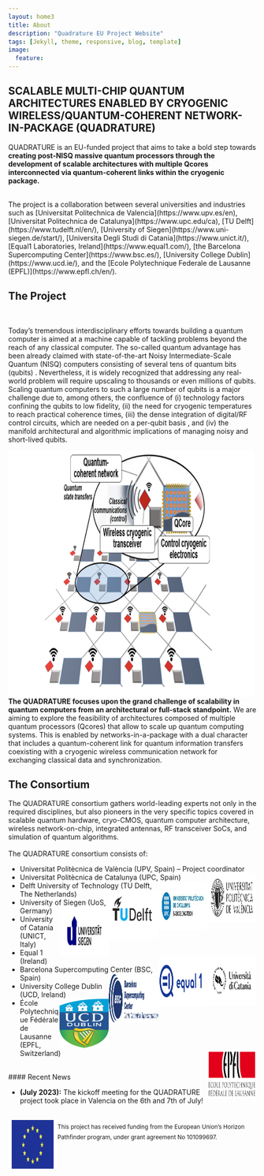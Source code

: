 ```yaml
---
layout: home3
title: About
description: "Quadrature EU Project Website"
tags: [Jekyll, theme, responsive, blog, template]
image: 
  feature: 
---
```

<!---

-->

## SCALABLE MULTI-CHIP QUANTUM ARCHITECTURES ENABLED BY CRYOGENIC WIRELESS/QUANTUM-COHERENT NETWORK-IN-PACKAGE (QUADRATURE)
QUADRATURE is an EU-funded project that aims to take a bold step towards **creating post-NISQ massive quantum processors through the development of scalable architectures with multiple Qcores interconnected via quantum-coherent links within the cryogenic package.**

<br />
The project is a collaboration between several universities and industries such as [Universitat Politechnica de Valencia](https://www.upv.es/en), [Universitat Politechnica de Catalunya](https://www.upc.edu/ca), [TU Delft](https://www.tudelft.nl/en/), [University of Siegen](https://www.uni-siegen.de/start/), [Universita Degli Studi di Catania](https://www.unict.it/), [Equal1 Laboratories, Ireland](https://www.equal1.com/), [the Barcelona Supercomputing Center](https://www.bsc.es/), [University College Dublin](https://www.ucd.ie/), and the [Ecole Polytechnique Federale de Lausanne (EPFL)](https://www.epfl.ch/en/). 


## The Project
<br/>

Today’s tremendous interdisciplinary efforts towards building a quantum computer is aimed at a machine capable of tackling problems beyond the reach of any classical computer. The so-called quantum advantage has been already claimed with state-of-the-art Noisy Intermediate-Scale Quantum (NISQ) computers consisting of several tens of quantum bits (qubits) . Nevertheless, it is widely recognized that addressing any real-world problem will require upscaling to thousands or even millions of qubits. Scaling quantum computers to such a large number of qubits is a major challenge due to, among others, the confluence of (i) technology factors confining the qubits to low fidelity, (ii) the need for cryogenic temperatures to reach practical coherence times, (iii) the dense integration of digital/RF control circuits, which are needed on a per-qubit basis , and (iv) the manifold architectural and algorithmic implications of managing noisy and short-lived qubits. 

<img align="left" width="500" height="500" src="images/Qvision.png"/>

**The QUADRATURE focuses upon the grand challenge of scalability in quantum computers from an architectural or full-stack standpoint.** We are aiming to explore the feasibility of architectures composed of multiple quantum processors (Qcores) that allow to scale up quantum computing systems. This is enabled by networks-in-a-package with a dual character that includes a quantum-coherent link for quantum information transfers coexisting with a cryogenic wireless communication network for exchanging classical data and synchronization.

## The Consortium

The QUADRATURE consortium gathers world-leading experts not only in the required disciplines, but also pioneers in the very specific topics covered in scalable quantum hardware, cryo-CMOS, quantum computer architecture, wireless network-on-chip, integrated antennas, RF transceiver SoCs, and simulation of quantum algorithms. 
<br/>
<br/>
The QUADRATURE consortium consists of: 
+ Universitat Politècnica de València (UPV, Spain) – Project coordinator
  <img align="right" width="100" height="100" src="images/UPV.jpg"/>
+ Universitat Politècnica de Catalunya (UPC, Spain)
  <img align="right" width="100" height="100" src="images/upc.jpg"/>
+ Delft University of Technology (TU Delft, The Netherlands)
  <img align="right" width="100" height="100" src="images/TUD.png"/>
+ University of Siegen (UoS, Germany)
  <img align="right" width="100" height="100" src="images/uos.jpg"/>
+ University of Catania (UNICT, Italy)
  <img align="right" width="100" height="100" src="images/UNICT.png"/>
+ Equal 1 (Ireland)
  <img align="right" width="100" height="100" src="images/Equal1.png"/>
+ Barcelona Supercomputing Center (BSC, Spain)
  <img align="right" width="100" height="100" src="images/BSC.jpg"/>
+ University College Dublin (UCD, Ireland)
  <img align="right" width="100" height="100" src="images/UCD.png"/>
+ École Polytechnique Fédérale de Lausanne (EPFL, Switzerland)
  <img align="right" width="100" height="100" src="images/EPFL.png"/>

<br/>
#### Recent News

+ **(July 2023):** The kickoff meeting for the QUADRATURE project took place in Valencia on the 6th and 7th of July!




<!---
-->

<br />
<img align="left" width="100" height="100" src="images/EU.png"/><sub> This project has received funding from the European Union’s Horizon Pathfinder program, under grant agreement No  101099697. </sub>

<br />

